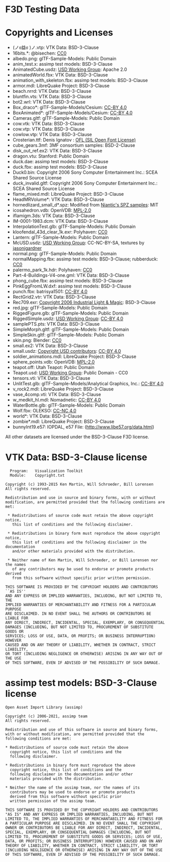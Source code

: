 # F3D Testing Data

# Copyrights and Licenses

- (ノಠ益ಠ )ノ.vtp: VTK Data: BSD-3-Clause
- 16bits.\*: @bisechen: [CC0](https://creativecommons.org/publicdomain/zero/1.0/)
- albedo.png: glTF-Sample-Models: Public Domain
- anim_test.x: assimp test models: BSD-3-Clause
- AnimatedCube.usdz: [USD Working Group](https://github.com/usd-wg/assets): Apache 2.0
- animatedWorld.fbx: VTK Data: BSD-3-Clause
- animation_with_skeleton.fbx: assimp test models: BSD-3-Clause
- armor.mdl: LibreQuake Project: BSD-3-Clause
- beach.nrrd: VTK Data: BSD-3-Clause
- bluntfin.vts: VTK Data: BSD-3-Clause
- bot2.wrl: VTK Data: BSD-3-Clause
- Box_draco\*: glTF-Sample-Models/Cesium: [CC-BY 4.0](https://creativecommons.org/licenses/by/4.0/)
- BoxAnimated\*: glTF-Sample-Models/Cesium: [CC-BY 4.0](https://creativecommons.org/licenses/by/4.0/)
- Cameras.gltf: glTF-Sample-Models: Public Domain
- cow.vtk: VTK Data: BSD-3-Clause
- cow.vtp: VTK Data: BSD-3-Clause
- cowlow.vtp: VTK Data: BSD-3-Clause
- Crosterian.ttf: Denis Ignatov : [OFL (SIL Open Font License)](https://scripts.sil.org/cms/scripts/page.php?site_id=nrsi&id=OFL)
- cube_gears.3mf: 3MF consortium samples: BSD-2-Clause
- disk_out_ref.ex2: VTK Data: BSD-3-Clause
- dragon.vtu: Stanford: Public Domain
- duck.dae: assimp test models: BSD-3-Clause
- duck.fbx: assimp test models: BSD-3-Clause
- Duck0.bin: Copyright 2006 Sony Computer Entertainment Inc.: SCEA Shared Source License
- duck_invalid.gltf: Copyright 2006 Sony Computer Entertainment Inc.: SCEA Shared Source License
- flame_mixed.mdl: LibreQuake Project: BSD-3-Clause
- HeadMRVolume\*: VTK Data: BSD-3-Clause
- hornedlizard_small_d\*.spz: Modified from [Niantic's SPZ samples](https://github.com/nianticlabs/spz): MIT
- icosahedron.vdb: OpenVDB: [MPL-2.0](http://www.mozilla.org/MPL/2.0/)
- iflamigm.3ds: VTK Data: BSD-3-Clause
- IM-0001-1983.dcm: VTK Data: BSD-3-Clause
- InterpolationTest.glb: glTF-Sample-Models: Public Domain
- kloofendal_43d_clear_1k.exr: Polyhaven: [CC0](https://creativecommons.org/publicdomain/zero/1.0/)
- Lantern: glTF-Sample-Models: Public Domain
- McUSD.usdz: [USD Working Group](https://github.com/usd-wg/assets): CC-NC-BY-SA, textures by [jasonjgardner](https://github.com/jasonjgardner)
- normal.png: glTF-Sample-Models: Public Domain
- normalMapping.fbx: assimp test models: BSD-3-Clause; rubberduck: [CC0](https://creativecommons.org/publicdomain/zero/1.0/)
- palermo_park_1k.hdr: Polyhaven: [CC0](https://creativecommons.org/publicdomain/zero/1.0/)
- Part-4-Buildings-V4-one.gml: VTK Data: BSD-3-Clause
- phong_cube.fbx: assimp test models: BSD-3-Clause
- PinkEggFromLW.dxf: assimp test models: BSD-3-Clause
- punch.fbx: batrisya1501: [CC-BY 4.0](https://creativecommons.org/licenses/by/4.0/)
- RectGrid2.vtr: VTK Data: BSD-3-Clause
- Rec709.exr: [Copyright 2006 Industrial Light & Magic](https://github.com/AcademySoftwareFoundation/openexr/blob/370db2835843ac75f85e1386c05455f26a6ff58c/website/test_images/Chromaticities/Rec709.rst): BSD-3-Clause
- red.jpg: glTF-Sample-Models: Public Domain
- RiggedFigure.glb: glTF-Sample-Models: Public Domain
- RiggedSimple.usdz: [USD Working Group](https://github.com/usd-wg/assets): [CC-BY 4.0](https://creativecommons.org/licenses/by/4.0/)
- samplePTS.pts: VTK Data: BSD-3-Clause
- SimpleMorph.gltf: glTF-Sample-Models: Public Domain
- SimpleSkin.gltf: glTF-Sample-Models: Public Domain
- skin.png: Blender: [CC0](https://creativecommons.org/publicdomain/zero/1.0/)
- small.ex2: VTK Data: BSD-3-Clause
- small.usdz: [Copyright USD contributors](https://github.com/usd-wg/assets/tree/main/full_assets/StandardShaderBall): [CC-BY 4.0](https://creativecommons.org/licenses/by/4.0/)
- soldier_animations.mdl: LibreQuake Project: BSD-3-Clause
- sphere_points.vdb: OpenVDB: [MPL-2.0](http://www.mozilla.org/MPL/2.0/)
- teapot.off: Utah Teapot: Public Domain
- Teapot.usd: [USD Working Group](https://github.com/usd-wg/assets): Public Domain - CC0
- tensors.vti: VTK Data: BSD-3-Clause
- UnlitTest.glb: glTF-Sample-Models/Analytical Graphics, Inc.: [CC-BY 4.0](https://creativecommons.org/licenses/by/4.0/)
- v_rock2.mdl: LibreQuake Project: BSD-3-Clause
- vase_4comp.vti: VTK Data: BSD-3-Clause
- w_medkit_hl.mdl: Nomadnetic: [CC-BY 4.0](https://creativecommons.org/licenses/by/4.0/)
- WaterBottle.glb: glTF-Sample-Models: Public Domain
- Wolf.fbx: OLEKSO: [CC-NC 4.0](http://creativecommons.org/licenses/by-nc/4.0/)
- world\*: VTK Data: BSD-3-Clause
- zombie\*.mdl: LibreQuake Project: BSD-3-Clause
- bunnyInt19.e57: IOPDAL, e57 File: (http://www.libe57.org/data.html)

All other datasets are licensed under the BSD-3-Clause F3D license.

# VTK Data: BSD-3-Clause license

```
  Program:   Visualization Toolkit
  Module:    Copyright.txt

Copyright (c) 1993-2015 Ken Martin, Will Schroeder, Bill Lorensen
All rights reserved.

Redistribution and use in source and binary forms, with or without
modification, are permitted provided that the following conditions are met:

 * Redistributions of source code must retain the above copyright notice,
   this list of conditions and the following disclaimer.

 * Redistributions in binary form must reproduce the above copyright notice,
   this list of conditions and the following disclaimer in the documentation
   and/or other materials provided with the distribution.

 * Neither name of Ken Martin, Will Schroeder, or Bill Lorensen nor the names
   of any contributors may be used to endorse or promote products derived
   from this software without specific prior written permission.

THIS SOFTWARE IS PROVIDED BY THE COPYRIGHT HOLDERS AND CONTRIBUTORS ``AS IS''
AND ANY EXPRESS OR IMPLIED WARRANTIES, INCLUDING, BUT NOT LIMITED TO, THE
IMPLIED WARRANTIES OF MERCHANTABILITY AND FITNESS FOR A PARTICULAR PURPOSE
ARE DISCLAIMED. IN NO EVENT SHALL THE AUTHORS OR CONTRIBUTORS BE LIABLE FOR
ANY DIRECT, INDIRECT, INCIDENTAL, SPECIAL, EXEMPLARY, OR CONSEQUENTIAL
DAMAGES (INCLUDING, BUT NOT LIMITED TO, PROCUREMENT OF SUBSTITUTE GOODS OR
SERVICES; LOSS OF USE, DATA, OR PROFITS; OR BUSINESS INTERRUPTION) HOWEVER
CAUSED AND ON ANY THEORY OF LIABILITY, WHETHER IN CONTRACT, STRICT LIABILITY,
OR TORT (INCLUDING NEGLIGENCE OR OTHERWISE) ARISING IN ANY WAY OUT OF THE USE
OF THIS SOFTWARE, EVEN IF ADVISED OF THE POSSIBILITY OF SUCH DAMAGE.
```

# assimp test models: BSD-3-Clause license

```
Open Asset Import Library (assimp)

Copyright (c) 2006-2021, assimp team
All rights reserved.

Redistribution and use of this software in source and binary forms,
with or without modification, are permitted provided that the
following conditions are met:

* Redistributions of source code must retain the above
  copyright notice, this list of conditions and the
  following disclaimer.

* Redistributions in binary form must reproduce the above
  copyright notice, this list of conditions and the
  following disclaimer in the documentation and/or other
  materials provided with the distribution.

* Neither the name of the assimp team, nor the names of its
  contributors may be used to endorse or promote products
  derived from this software without specific prior
  written permission of the assimp team.

THIS SOFTWARE IS PROVIDED BY THE COPYRIGHT HOLDERS AND CONTRIBUTORS
"AS IS" AND ANY EXPRESS OR IMPLIED WARRANTIES, INCLUDING, BUT NOT
LIMITED TO, THE IMPLIED WARRANTIES OF MERCHANTABILITY AND FITNESS FOR
A PARTICULAR PURPOSE ARE DISCLAIMED. IN NO EVENT SHALL THE COPYRIGHT
OWNER OR CONTRIBUTORS BE LIABLE FOR ANY DIRECT, INDIRECT, INCIDENTAL,
SPECIAL, EXEMPLARY, OR CONSEQUENTIAL DAMAGES (INCLUDING, BUT NOT
LIMITED TO, PROCUREMENT OF SUBSTITUTE GOODS OR SERVICES; LOSS OF USE,
DATA, OR PROFITS; OR BUSINESS INTERRUPTION) HOWEVER CAUSED AND ON ANY
THEORY OF LIABILITY, WHETHER IN CONTRACT, STRICT LIABILITY, OR TORT
(INCLUDING NEGLIGENCE OR OTHERWISE) ARISING IN ANY WAY OUT OF THE USE
OF THIS SOFTWARE, EVEN IF ADVISED OF THE POSSIBILITY OF SUCH DAMAGE.
```
